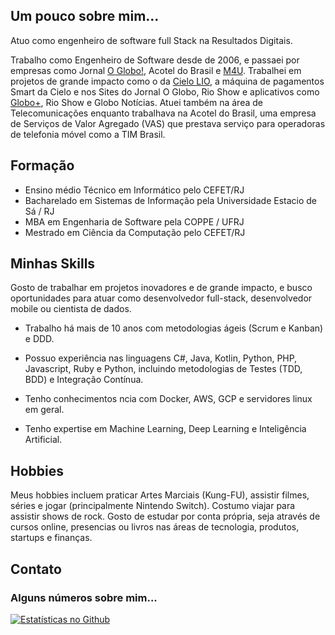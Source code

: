 ## Um pouco sobre mim...
 
Atuo como engenheiro de software full Stack na Resultados Digitais. 
 
Trabalho como Engenheiro de Software desde de 2006, e passaei por empresas como Jornal [O Globo!](http://oglobo.globo.com), Acotel do Brasil e [M4U](https://www.m4u.com.br). Trabalhei em projetos de grande impacto como o da [Cielo LIO](https://www.cielo.com.br/bem-vindo-a-lio/), a máquina de pagamentos Smart da Cielo e nos Sites do Jornal O Globo, Rio Show e aplicativos como [Globo+](https://assinaturaglobo.globo.com/globo-mais/vitrine/insira-seu-voucher), Rio Show e Globo Notícias. Atuei também na área de Telecomunicações enquanto trabalhava na Acotel do Brasil, uma empresa de Serviços de Valor Agregado (VAS) que prestava serviço para operadoras de telefonia móvel como a TIM Brasil. 

## Formação
* Ensino médio Técnico em Informático pelo CEFET/RJ
* Bacharelado em Sistemas de Informação pela Universidade Estacio de Sá / RJ
* MBA em Engenharia de Software pela COPPE / UFRJ
* Mestrado em Ciência da Computação pelo CEFET/RJ

## Minhas Skills

Gosto de trabalhar em projetos inovadores e de grande impacto, e busco oportunidades para atuar como desenvolvedor full-stack, desenvolvedor mobile ou cientista de dados. 
 
* Trabalho há mais de 10 anos com metodologias ágeis (Scrum e Kanban) e DDD.

* Possuo experiência nas linguagens C#, Java, Kotlin, Python, PHP, Javascript, Ruby e Python, incluindo metodologias de Testes (TDD, BDD) e Integração Contínua. 
 
* Tenho conhecimentos ncia com Docker, AWS, GCP e servidores linux em geral.  

* Tenho expertise em Machine Learning, Deep Learning e Inteligência Artificial.
 
 
## Hobbies
Meus hobbies incluem praticar Artes Marciais (Kung-FU), assistir filmes, séries e jogar (principalmente Nintendo Switch). Costumo viajar para assistir shows de rock. Gosto de estudar por conta própria, seja através de cursos online, presencias ou livros nas áreas de tecnologia, produtos, startups e finanças. 
 
## Contato

 
### Alguns números sobre mim...
 
 [![Estatísticas no Github](https://github-readme-stats.vercel.app/api?username=ramonsilvanet)](https://github.com/ramonsilvanet/github-readme-stats)
 
 



